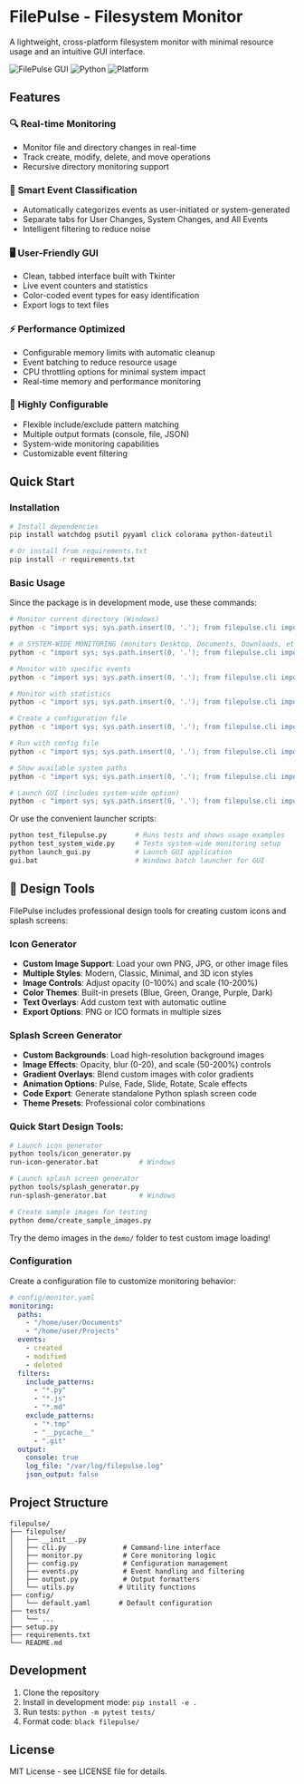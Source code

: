 # FilePulse - Filesystem Monitor

A lightweight, cross-platform filesystem monitor with minimal resource usage and an intuitive GUI interface.

![FilePulse GUI](https://img.shields.io/badge/GUI-Tkinter-blue) ![Python](https://img.shields.io/badge/Python-3.8+-green) ![Platform](https://img.shields.io/badge/Platform-Windows%20%7C%20macOS%20%7C%20Linux-lightgrey)

## Features

### 🔍 **Real-time Monitoring**
- Monitor file and directory changes in real-time
- Track create, modify, delete, and move operations
- Recursive directory monitoring support

### 🎯 **Smart Event Classification**
- Automatically categorizes events as user-initiated or system-generated
- Separate tabs for User Changes, System Changes, and All Events
- Intelligent filtering to reduce noise

### 🖥️ **User-Friendly GUI**
- Clean, tabbed interface built with Tkinter
- Live event counters and statistics
- Color-coded event types for easy identification
- Export logs to text files

### ⚡ **Performance Optimized**
- Configurable memory limits with automatic cleanup
- Event batching to reduce resource usage
- CPU throttling options for minimal system impact
- Real-time memory and performance monitoring

### 🔧 **Highly Configurable**
- Flexible include/exclude pattern matching
- Multiple output formats (console, file, JSON)
- System-wide monitoring capabilities
- Customizable event filtering

## Quick Start

### Installation

```bash
# Install dependencies
pip install watchdog psutil pyyaml click colorama python-dateutil

# Or install from requirements.txt
pip install -r requirements.txt
```

### Basic Usage

Since the package is in development mode, use these commands:

```bash
# Monitor current directory (Windows)
python -c "import sys; sys.path.insert(0, '.'); from filepulse.cli import main; main()" monitor .

# 🌐 SYSTEM-WIDE MONITORING (monitors Desktop, Documents, Downloads, etc.)
python -c "import sys; sys.path.insert(0, '.'); from filepulse.cli import main; main()" monitor --system-wide --stats

# Monitor with specific events
python -c "import sys; sys.path.insert(0, '.'); from filepulse.cli import main; main()" monitor . --events created,modified

# Monitor with statistics
python -c "import sys; sys.path.insert(0, '.'); from filepulse.cli import main; main()" monitor . --stats

# Create a configuration file
python -c "import sys; sys.path.insert(0, '.'); from filepulse.cli import main; main()" init-config filepulse.yaml

# Run with config file
python -c "import sys; sys.path.insert(0, '.'); from filepulse.cli import main; main()" monitor . --config filepulse.yaml

# Show available system paths
python -c "import sys; sys.path.insert(0, '.'); from filepulse.cli import main; main()" system-paths

# Launch GUI (includes system-wide option)
python -c "import sys; sys.path.insert(0, '.'); from filepulse.cli import main; main()" gui
```

Or use the convenient launcher scripts:
```bash
python test_filepulse.py       # Runs tests and shows usage examples
python test_system_wide.py     # Tests system-wide monitoring setup
python launch_gui.py           # Launch GUI application
gui.bat                        # Windows batch launcher for GUI
```

## 🎨 **Design Tools**

FilePulse includes professional design tools for creating custom icons and splash screens:

### Icon Generator
- **Custom Image Support**: Load your own PNG, JPG, or other image files
- **Multiple Styles**: Modern, Classic, Minimal, and 3D icon styles
- **Image Controls**: Adjust opacity (0-100%) and scale (10-200%)
- **Color Themes**: Built-in presets (Blue, Green, Orange, Purple, Dark)
- **Text Overlays**: Add custom text with automatic outline
- **Export Options**: PNG or ICO formats in multiple sizes

### Splash Screen Generator  
- **Custom Backgrounds**: Load high-resolution background images
- **Image Effects**: Opacity, blur (0-20), and scale (50-200%) controls
- **Gradient Overlays**: Blend custom images with color gradients
- **Animation Options**: Pulse, Fade, Slide, Rotate, Scale effects
- **Code Export**: Generate standalone Python splash screen code
- **Theme Presets**: Professional color combinations

### Quick Start Design Tools:
```bash
# Launch icon generator
python tools/icon_generator.py
run-icon-generator.bat          # Windows

# Launch splash screen generator  
python tools/splash_generator.py
run-splash-generator.bat        # Windows

# Create sample images for testing
python demo/create_sample_images.py
```

Try the demo images in the `demo/` folder to test custom image loading!

### Configuration

Create a configuration file to customize monitoring behavior:

```yaml
# config/monitor.yaml
monitoring:
  paths:
    - "/home/user/Documents"
    - "/home/user/Projects"
  events:
    - created
    - modified
    - deleted
  filters:
    include_patterns:
      - "*.py"
      - "*.js"
      - "*.md"
    exclude_patterns:
      - "*.tmp"
      - "__pycache__"
      - ".git"
  output:
    console: true
    log_file: "/var/log/filepulse.log"
    json_output: false
```

## Project Structure

```
filepulse/
├── filepulse/
│   ├── __init__.py
│   ├── cli.py              # Command-line interface
│   ├── monitor.py          # Core monitoring logic
│   ├── config.py           # Configuration management
│   ├── events.py           # Event handling and filtering
│   ├── output.py           # Output formatters
│   └── utils.py           # Utility functions
├── config/
│   └── default.yaml       # Default configuration
├── tests/
│   └── ...
├── setup.py
├── requirements.txt
└── README.md
```

## Development

1. Clone the repository
2. Install in development mode: `pip install -e .`
3. Run tests: `python -m pytest tests/`
4. Format code: `black filepulse/`

## License

MIT License - see LICENSE file for details.

